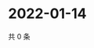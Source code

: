 # 2022-01-14

共 0 条

<!-- BEGIN WEIBO -->
<!-- 最后更新时间 Fri Jan 14 2022 12:19:51 GMT+0800 (China Standard Time) -->

<!-- END WEIBO -->
